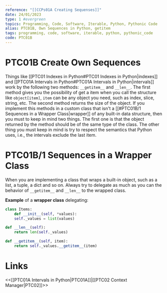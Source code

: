 ```yaml
---
reference: "[[CCPs01A Creating Sequenses]]"
date: 24/01/2023
type: 1 #evergreen
topics: Programming, Code, Software, Iterable, Python, Pythonic Code
alias: PTC01B, Own Sequences in Python, getitem
tags: programming, code, software, iterable, python, pythonic_code
code: PTC01B
---
```

# PTC01B Create Own Sequences

Things like [[PTC01 Indexes in Python#PTC01 Indexes in Python|indexes]] and [[PTC01A Intervals in Python#PTC01A Intervals in Python|intervals]] work by the following two methods: `__getitem__` and `__len__`. The first method gives you the possibility of get a item when you call the structure like `object[item]`, `item` can be any object you need, such as index, slice, string, etc. The second method returns the size of the object.
If you implement this methods in a custom class that isn't a [[#PTC01B/1 Sequences in a Wrapper Class|wrapper]] of any built-in data structure, then you must to keep in mind two things. The first one is that the object returned by the method should be of the same type of the class. The other thing you must keep in mind is try to respect the semantics that Python uses, i.e., the intervals exclude the last item.

# PTC01B/1 Sequences in a Wrapper Class

When you are implementing a class that wraps a built-in object, such as a list, a tuple, a dict and so on. Always try to delegate as much as you can the behavior of `__getitem__` and `__len__` to the wrapped class. 

**Example** of a **wrapper class** delegating:
~~~ python
class Items:
	def __init__(self, *values):
	self._values = list(values)

def __len__(self):
	return len(self._values)

def __getitem__(self, item):
	return self._values.__getitem__(item)
~~~

# Links
<<[[PTC01A Intervals in Python|PTC01A]]|[[PTC02 Context Manager|PTC02]]>>